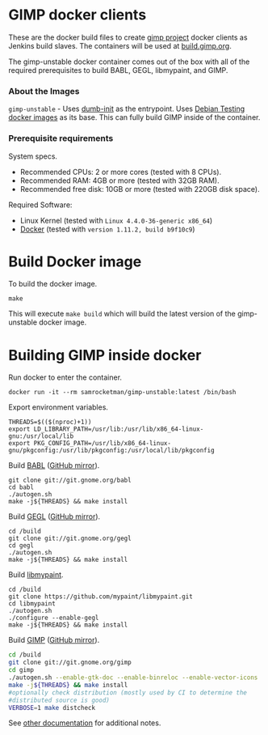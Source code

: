 # GIMP docker clients

These are the docker build files to create [gimp project][gimp] docker clients
as Jenkins build slaves.  The containers will be used at
[build.gimp.org][gimp-build].

The gimp-unstable docker container comes out of the box with all of the required
prerequisites to build BABL, GEGL, libmypaint, and GIMP.

### About the Images

`gimp-unstable` - Uses [dumb-init][dumb-init] as the entrypoint.  Uses [Debian
Testing docker images][docker-debian] as its base.  This can fully build GIMP
inside of the container.

### Prerequisite requirements

System specs.

* Recommended CPUs: 2 or more cores (tested with 8 CPUs).
* Recommended RAM: 4GB or more (tested with 32GB RAM).
* Recommended free disk: 10GB or more (tested with 220GB disk space).

Required Software:

* Linux Kernel (tested with `Linux 4.4.0-36-generic x86_64`)
* [Docker][docker] (tested with `version 1.11.2, build b9f10c9`)

# Build Docker image

To build the docker image.

```
make
```

This will execute `make build` which will build the latest version of the
gimp-unstable docker image.

# Building GIMP inside docker

Run docker to enter the container.

    docker run -it --rm samrocketman/gimp-unstable:latest /bin/bash

Export environment variables.

    THREADS=$(($(nproc)+1))
    export LD_LIBRARY_PATH=/usr/lib:/usr/lib/x86_64-linux-gnu:/usr/local/lib
    export PKG_CONFIG_PATH=/usr/lib/x86_64-linux-gnu/pkgconfig:/usr/lib/pkgconfig:/usr/local/lib/pkgconfig

Build [BABL][babl] ([GitHub mirror][gh-babl]).

    git clone git://git.gnome.org/babl
    cd babl
    ./autogen.sh
    make -j${THREADS} && make install

Build [GEGL][gegl] ([GitHub mirror][gh-gegl]).

    cd /build
    git clone git://git.gnome.org/gegl
    cd gegl
    ./autogen.sh
    make -j${THREADS} && make install

Build [libmypaint][libmypaint].

    cd /build
    git clone https://github.com/mypaint/libmypaint.git
    cd libmypaint
    ./autogen.sh
    ./configure --enable-gegl
    make -j${THREADS} && make install

Build [GIMP][gimp] ([GitHub mirror][gh-gimp]).

```bash
cd /build
git clone git://git.gnome.org/gimp
cd gimp
./autogen.sh --enable-gtk-doc --enable-binreloc --enable-vector-icons
make -j${THREADS} && make install
#optionally check distribution (mostly used by CI to determine the
#distributed source is good)
VERBOSE=1 make distcheck
```

See [other documentation](docs/) for additional notes.

[babl]: http://gegl.org/babl/
[docker-debian]: https://hub.docker.com/_/debian/
[docker]: https://www.docker.com/
[dumb-init]: https://github.com/Yelp/dumb-init
[gegl]: http://www.gegl.org/
[gh-babl]: https://github.com/GNOME/babl
[gh-gegl]: https://github.com/GNOME/gegl
[gh-gimp]: https://github.com/GNOME/gimp
[gimp-build]: https://build.gimp.org/
[gimp]: http://www.gimp.org/
[libmypaint]: https://github.com/mypaint/libmypaint
